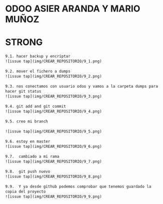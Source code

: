 # ODOO ASIER ARANDA Y MARIO MUÑOZ

# **STRONG**



    9.1. hacer backup y encriptar
    ![issue tap](img/CREAR_REPOSITORIO/9_1.png)

    9.2. mover el fichero a dumps
    ![issue tap](img/CREAR_REPOSITORIO/9_2.png)

    9.3. nos conectamos con usuario odoo y vamos a la carpeta dumps para hacer git status
    ![issue tap](img/CREAR_REPOSITORIO/9_3.png)

    9.4. git add and git commit
    ![issue tap](img/CREAR_REPOSITORIO/9_4.png)

    9.5. creo mi branch

    ![issue tap](img/CREAR_REPOSITORIO/9_5.png)

    9.6. estoy en master   
    ![issue tap](img/CREAR_REPOSITORIO/9_6.png)

    9.7.  cambiado a mi rama
    ![issue tap](img/CREAR_REPOSITORIO/9_7.png)

    9.8.  git push nuevo
    ![issue tap](img/CREAR_REPOSITORIO/9_8.png)

    9.9.  Y ya desde github podemos comprobar que tenemos guardado la copia del proyecto
    ![issue tap](img/CREAR_REPOSITORIO/9_9.png)





